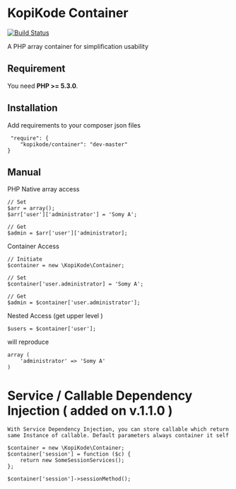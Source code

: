 # KopiKode Container


[![Build Status](https://travis-ci.org/somy/Container.svg?branch=master)](https://travis-ci.org/somy/Container)

A PHP array container for simplification usability

## Requirement

You need **PHP >= 5.3.0**.

## Installation

Add requirements to your composer json files


     "require": {
        "kopikode/container": "dev-master"
    }

## Manual

PHP Native array access

    // Set
    $arr = array();
    $arr['user']['administrator'] = 'Somy A';

    // Get
    $admin = $arr['user']['administrator];

Container Access

    // Initiate
    $container = new \KopiKode\Container;

    // Set
    $container['user.administrator] = 'Somy A';

    // Get
    $admin = $container['user.administrator'];

Nested Access (get upper level )

    $users = $container['user'];

will reproduce

    array (
        'administrator' => 'Somy A'
    )

# Service / Callable Dependency Injection ( added on v.1.1.0 )

    With Service Dependency Injection, you can store callable which return same Instance of callable. Default parameters always container it self

    $container = new \KopiKode\Container;
    $container['session'] = function ($c) {
        return new SomeSessionServices();
    };

    $container['session']->sessionMethod();
